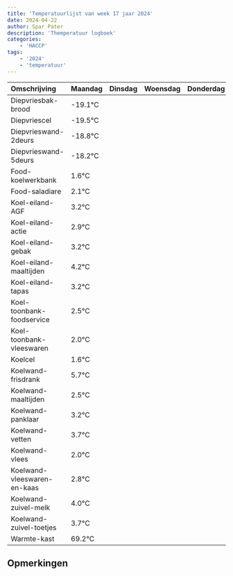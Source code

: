 ```yaml
---
title: 'Temperatuurlijst van week 17 jaar 2024'
date: 2024-04-22
author: Spar Pater
description: 'Themperatuur logboek'
categories:
    - 'HACCP'
tags:
    - '2024'
    - 'temperatuur'
---
```

|Omschrijving|Maandag|Dinsdag|Woensdag|Donderdag|Vrijdag|Zaterdag|Zondag|
|:---|:---|:---|:---|:---|:---|:---|:---|
|Diepvriesbak-brood|-19.1°C| | | | | | |
|Diepvriescel|-19.5°C| | | | | | |
|Diepvrieswand-2deurs|-18.8°C| | | | | | |
|Diepvrieswand-5deurs|-18.2°C| | | | | | |
|Food-koelwerkbank|1.6°C| | | | | | |
|Food-saladiare|2.1°C| | | | | | |
|Koel-eiland-AGF|3.2°C| | | | | | |
|Koel-eiland-actie|2.9°C| | | | | | |
|Koel-eiland-gebak|3.2°C| | | | | | |
|Koel-eiland-maaltijden|4.2°C| | | | | | |
|Koel-eiland-tapas|3.2°C| | | | | | |
|Koel-toonbank-foodservice|2.5°C| | | | | | |
|Koel-toonbank-vleeswaren|2.0°C| | | | | | |
|Koelcel|1.6°C| | | | | | |
|Koelwand-frisdrank|5.7°C| | | | | | |
|Koelwand-maaltijden|2.5°C| | | | | | |
|Koelwand-panklaar|3.2°C| | | | | | |
|Koelwand-vetten|3.7°C| | | | | | |
|Koelwand-vlees|2.0°C| | | | | | |
|Koelwand-vleeswaren-en-kaas|2.8°C| | | | | | |
|Koelwand-zuivel-melk|4.0°C| | | | | | |
|Koelwand-zuivel-toetjes|3.7°C| | | | | | |
|Warmte-kast|69.2°C| | | | | | |

## Opmerkingen


